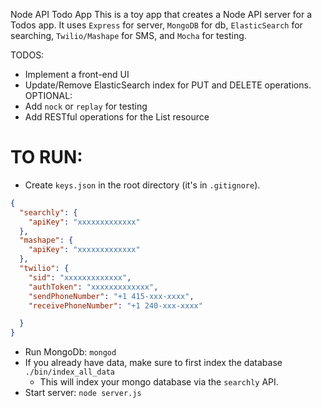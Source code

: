 Node API Todo App
This is a toy app that creates a Node API server for a Todos app. It uses `Express` for server, `MongoDB` for db, `ElasticSearch` for searching, `Twilio/Mashape` for SMS, and `Mocha` for testing.

TODOS:
- Implement a front-end UI
- Update/Remove ElasticSearch index for PUT and DELETE operations.
OPTIONAL:
- Add `nock` or `replay` for testing
- Add RESTful operations for the List resource

TO RUN:
===========

- Create `keys.json` in the root directory (it's in `.gitignore`).

```json
{
  "searchly": {
    "apiKey": "xxxxxxxxxxxxx"
  },
  "mashape": {
    "apiKey": "xxxxxxxxxxxxx"
  },
  "twilio": {
    "sid": "xxxxxxxxxxxxx",
    "authToken": "xxxxxxxxxxxxx",
    "sendPhoneNumber": "+1 415-xxx-xxxx",
    "receivePhoneNumber": "+1 240-xxx-xxxx"

  }
}
```
- Run MongoDb: `mongod`
- If you already have data, make sure to first index the database
`./bin/index_all_data`
  - This will index your mongo database via the `searchly` API.
- Start server: `node server.js`
